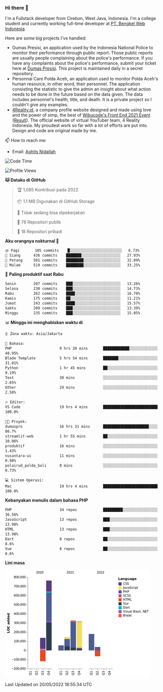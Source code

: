 ### Hi there 👋
I'm a Fullstack developer from Cirebon, West Java, Indonesia. I'm a college student and currently working full-time developer at [PT. Bengkel Web Indonesia](https://github.com/PT-Bengkel-Web-Indonesia).

Here are some big projects I've handled:
- Dumas Presisi, an application used by the Indonesia National Police to monitor their performance through public report. Those public reports are usually people complaining about the police's performance. If you have any complaints about the police's performance, submit your ticket here at [Dumas Presisi](https://dumaspresisi.polri.go.id/dumaspro). This project is maintained daily in a secret repository.
- Personnal Care Polda Aceh, an application used to monitor Polda Aceh's human resource, in other word, their personnel. The application consisting the statistic to give the admin an insight about what action needs to be done in the future based on the data given. The data includes personnel's health, title, and death. It is a private project so I couldn't give any examples.
- [4Reality.id](https://4reality.id), a company profile website designed and made using love and the power of simp, the best of [Wibucode's Front End 2021 Event](https://github.com/wibucode02/submision-event-frontend-2021) ([Result](https://github.com/wibucode02/top-5-pemenang-event-front-end-wibucode-2021)). The official website of virtual YouTuber team, 4 Reality Indonesia. My proudest work so far with a lot of efforts are put into. Design and code are original made by me.

📫 How to reach me:
- Email: [Aghits Nidallah](mailto:yourlovelydev@gmail.com)

<!--START_SECTION:waka-->
![Code Time](http://img.shields.io/badge/Code%20Time-0%20secs-blue)

![Profile Views](http://img.shields.io/badge/Profil%20dilihat-0-blue)

**🐱 Dataku di GitHub** 

> 🏆 1,085 Kontribusi pada 2022
 > 
> 📦 1.1 MB Digunakan di GitHub Storage 
 > 
> 🚫 Tidak sedang bisa dipekerjakan
 > 
> 📜 78 Repositori publik 
 > 
> 🔑 18 Repositori pribadi  
 > 
**Aku orangnya nokturnal 🦉** 

```text
🌞 Pagi       105 commits    █░░░░░░░░░░░░░░░░░░░░░░░░   6.73% 
🌆 Siang      436 commits    ███████░░░░░░░░░░░░░░░░░░   27.93% 
🌃 Petang     501 commits    ████████░░░░░░░░░░░░░░░░░   32.09% 
🌙 Malam      519 commits    ████████░░░░░░░░░░░░░░░░░   33.25%

```
📅 **Paling produktif saat Rabu** 

```text
Senin        207 commits    ███░░░░░░░░░░░░░░░░░░░░░░   13.26% 
Selasa       230 commits    ███░░░░░░░░░░░░░░░░░░░░░░   14.73% 
Rabu         262 commits    ████░░░░░░░░░░░░░░░░░░░░░   16.78% 
Kamis        175 commits    ██░░░░░░░░░░░░░░░░░░░░░░░   11.21% 
Jumat        243 commits    ████░░░░░░░░░░░░░░░░░░░░░   15.57% 
Sabtu        209 commits    ███░░░░░░░░░░░░░░░░░░░░░░   13.39% 
Minggu       235 commits    ███░░░░░░░░░░░░░░░░░░░░░░   15.05%

```


📊 **Minggu ini menghabiskan waktu di** 

```text
⌚︎ Zona waktu: Asia/Jakarta

💬 Bahasa: 
PHP                      9 hrs 20 mins       ████████████░░░░░░░░░░░░░   48.95% 
Blade Template           5 hrs 54 mins       ███████░░░░░░░░░░░░░░░░░░   31.01% 
Python                   1 hr 45 mins        ██░░░░░░░░░░░░░░░░░░░░░░░   9.19% 
Text                     30 mins             ░░░░░░░░░░░░░░░░░░░░░░░░░   2.65% 
Other                    29 mins             ░░░░░░░░░░░░░░░░░░░░░░░░░   2.58%

🔥 Editor: 
VS Code                  19 hrs 4 mins       █████████████████████████   100.0%

🐱‍💻 Proyek: 
dumaspro                 16 hrs 31 mins      █████████████████████░░░░   86.7% 
streamlit-web            1 hr 55 mins        ██░░░░░░░░░░░░░░░░░░░░░░░   10.06% 
produktif                16 mins             ░░░░░░░░░░░░░░░░░░░░░░░░░   1.43% 
nusantara-ui             11 mins             ░░░░░░░░░░░░░░░░░░░░░░░░░   0.98% 
polairud_polda_bali      8 mins              ░░░░░░░░░░░░░░░░░░░░░░░░░   0.73%

💻 Sistem Operasi: 
Mac                      19 hrs 4 mins       █████████████████████████   100.0%

```

**Kebanyakan menulis dalam bahasa PHP** 

```text
PHP                      34 repos            █████████░░░░░░░░░░░░░░░░   36.56% 
JavaScript               13 repos            ███░░░░░░░░░░░░░░░░░░░░░░   13.98% 
HTML                     13 repos            ███░░░░░░░░░░░░░░░░░░░░░░   13.98% 
Dart                     8 repos             ██░░░░░░░░░░░░░░░░░░░░░░░   8.6% 
Vue                      8 repos             ██░░░░░░░░░░░░░░░░░░░░░░░   8.6%

```


**Lini masa**

![Chart not found](https://raw.githubusercontent.com/NikarashiHatsu/NikarashiHatsu/master/charts/bar_graph.png) 


 Last Updated on 20/05/2022 18:55:34 UTC
<!--END_SECTION:waka-->

